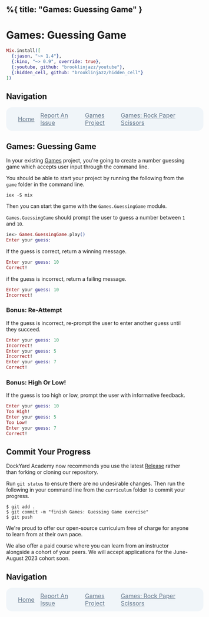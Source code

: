 %{
  title: "Games: Guessing Game"
}
---
# Games: Guessing Game

```elixir
Mix.install([
  {:jason, "~> 1.4"},
  {:kino, "~> 0.9", override: true},
  {:youtube, github: "brooklinjazz/youtube"},
  {:hidden_cell, github: "brooklinjazz/hidden_cell"}
])
```

## Navigation

<div style="display: flex; align-items: center; width: 100%; justify-content: space-between; font-size: 1rem; color: #61758a; background-color: #f0f5f9; height: 4rem; padding: 0 1rem; border-radius: 1rem;">
<div style="display: flex;">
<i class="ri-home-fill"></i>
<a style="display: flex; color: #61758a; margin-left: 1rem;" href="../start.livemd">Home</a>
</div>
<div style="display: flex;">
<i class="ri-bug-fill"></i>
<a style="display: flex; color: #61758a; margin-left: 1rem;" href="https://github.com/DockYard-Academy/curriculum/issues/new?assignees=&labels=&template=issue.md&title=Games: Guessing Game">Report An Issue</a>
</div>
<div style="display: flex;">
<i class="ri-arrow-left-fill"></i>
<a style="display: flex; color: #61758a; margin-left: 1rem;" href="../exercises/games_setup.livemd">Games Project</a>
</div>
<div style="display: flex;">
<a style="display: flex; color: #61758a; margin-right: 1rem;" href="../exercises/games_rock_paper_scissors.livemd">Games: Rock Paper Scissors</a>
<i class="ri-arrow-right-fill"></i>
</div>
</div>

## Games: Guessing Game

In your existing [Games](./games_setup.livemd) project, you're going to create a number guessing game which accepts user input through the
command line.

You should be able to start your project by running the following from the `game` folder in
the command line.

```
iex -S mix
```

Then you can start the game with the `Games.GuessingGame` module.

`Games.GuessingGame` should prompt the user to guess a number between `1` and `10`.

<!-- livebook:{"force_markdown":true} -->

```elixir
iex> Games.GuessingGame.play()
Enter your guess:
```

If the guess is correct, return a winning message.

<!-- livebook:{"force_markdown":true} -->

```elixir
Enter your guess: 10
Correct!
```

if the guess is incorrect, return a failing message.

<!-- livebook:{"force_markdown":true} -->

```elixir
Enter your guess: 10
Incorrect!
```

### Bonus: Re-Attempt

If the guess is incorrect, re-prompt the user to enter another guess until they succeed.

<!-- livebook:{"force_markdown":true} -->

```elixir
Enter your guess: 10
Incorrect!
Enter your guess: 5
Incorrect!
Enter your guess: 7
Correct!
```

### Bonus: High Or Low!

If the guess is too high or low, prompt the user with informative feedback.

<!-- livebook:{"force_markdown":true} -->

```elixir
Enter your guess: 10
Too High!
Enter your guess: 5
Too Low!
Enter your guess: 7
Correct!
```

## Commit Your Progress

DockYard Academy now recommends you use the latest [Release](https://github.com/DockYard-Academy/curriculum/releases) rather than forking or cloning our repository.

Run `git status` to ensure there are no undesirable changes.
Then run the following in your command line from the `curriculum` folder to commit your progress.

```
$ git add .
$ git commit -m "finish Games: Guessing Game exercise"
$ git push
```

We're proud to offer our open-source curriculum free of charge for anyone to learn from at their own pace.

We also offer a paid course where you can learn from an instructor alongside a cohort of your peers.
We will accept applications for the June-August 2023 cohort soon.

## Navigation

<div style="display: flex; align-items: center; width: 100%; justify-content: space-between; font-size: 1rem; color: #61758a; background-color: #f0f5f9; height: 4rem; padding: 0 1rem; border-radius: 1rem;">
<div style="display: flex;">
<i class="ri-home-fill"></i>
<a style="display: flex; color: #61758a; margin-left: 1rem;" href="../start.livemd">Home</a>
</div>
<div style="display: flex;">
<i class="ri-bug-fill"></i>
<a style="display: flex; color: #61758a; margin-left: 1rem;" href="https://github.com/DockYard-Academy/curriculum/issues/new?assignees=&labels=&template=issue.md&title=Games: Guessing Game">Report An Issue</a>
</div>
<div style="display: flex;">
<i class="ri-arrow-left-fill"></i>
<a style="display: flex; color: #61758a; margin-left: 1rem;" href="../exercises/games_setup.livemd">Games Project</a>
</div>
<div style="display: flex;">
<a style="display: flex; color: #61758a; margin-right: 1rem;" href="../exercises/games_rock_paper_scissors.livemd">Games: Rock Paper Scissors</a>
<i class="ri-arrow-right-fill"></i>
</div>
</div>

